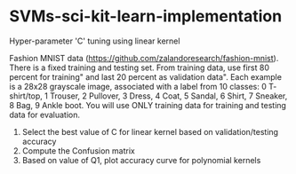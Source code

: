 # SVMs-sci-kit-learn-implementation
Hyper-parameter 'C' tuning using linear kernel 

Fashion MNIST data (https://github.com/zalandoresearch/fashion-mnist).
There is a fixed training and testing set. From training data, use first 80 percent for training"
and last 20 percent as validation data".
Each example is a 28x28 grayscale image, associated with a label from 10 classes: 0 T-
shirt/top, 1 Trouser, 2 Pullover, 3 Dress, 4 Coat, 5 Sandal, 6 Shirt, 7 Sneaker, 8 Bag, 9 Ankle
boot.
You will use ONLY training data for training and testing data for evaluation.

1. Select the best value of C for linear kernel based on validation/testing accuracy
2. Compute the Confusion matrix
3. Based on value of Q1, plot accuracy curve for polynomial kernels
